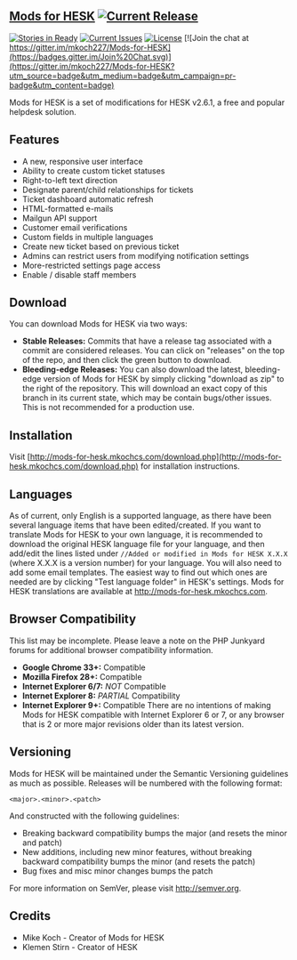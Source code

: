## [Mods for HESK](http://mods-for-hesk.mkochcs.com) [![Current Release](https://img.shields.io/github/release/mkoch227/Mods-for-HESK.svg)](https://www.github.com/mkoch227/Mods-for-HESK/releases)
[![Stories in Ready](https://badge.waffle.io/mkoch227/Mods-For-Hesk.png?label=waffle:ready&title=Ready)](https://waffle.io/mkoch227/Mods-For-Hesk)
[![Current Issues](https://img.shields.io/github/issues-raw/mkoch227/Mods-for-HESK.svg)](https://www.github.com/mkoch227/Mods-for-HESK/issues)
[![License](https://img.shields.io/badge/license-CC--A--SA-blue.svg)](https://github.com/mkoch227/Mods-for-HESK/blob/master/LICENSE)
[![Join the chat at https://gitter.im/mkoch227/Mods-for-HESK](https://badges.gitter.im/Join%20Chat.svg)](https://gitter.im/mkoch227/Mods-for-HESK?utm_source=badge&utm_medium=badge&utm_campaign=pr-badge&utm_content=badge)

Mods for HESK is a set of modifications for HESK v2.6.1, a free and popular helpdesk solution.

## Features
 - A new, responsive user interface
 - Ability to create custom ticket statuses
 - Right-to-left text direction
 - Designate parent/child relationships for tickets
 - Ticket dashboard automatic refresh
 - HTML-formatted e-mails
 - Mailgun API support
 - Customer email verifications
 - Custom fields in multiple languages
 - Create new ticket based on previous ticket
 - Admins can restrict users from modifying notification settings
 - More-restricted settings page access
 - Enable / disable staff members

## Download
You can download Mods for HESK via two ways:
 - **Stable Releases:** Commits that have a release tag associated with a commit are considered releases.  You can click on "releases" on the top of the repo, and then click the green button to download.
 - **Bleeding-edge Releases:** You can also download the latest, bleeding-edge version of Mods for HESK by simply clicking "download as zip" to the right of the repository.  This will download an exact copy of this branch in its current state, which may be contain bugs/other issues.  This is not recommended for a production use.

## Installation
Visit [http://mods-for-hesk.mkochcs.com/download.php](http://mods-for-hesk.mkochcs.com/download.php) for installation instructions.

## Languages
As of current, only English is a supported language, as there have been several language items that have been edited/created.
  If you want to translate Mods for HESK to your own language, it is recommended to download the original HESK language
  file for your language, and then add/edit the lines listed under `//Added or modified in Mods for HESK X.X.X`
  (where X.X.X is a version number) for your language. You will also need to add some email templates. The easiest way
  to find out which ones are needed are by clicking "Test language folder" in HESK's settings.
Mods for HESK translations are available at http://mods-for-hesk.mkochcs.com.

## Browser Compatibility
This list may be incomplete. Please leave a note on the PHP Junkyard forums for additional browser compatibility information.
 - **Google Chrome 33+:** Compatible
 - **Mozilla Firefox 28+:** Compatible
 - **Internet Explorer 6/7:** *NOT* Compatible
 - **Internet Explorer 8:** *PARTIAL* Compatibility
 - **Internet Explorer 9+:** Compatible
There are no intentions of making Mods for HESK compatible with Internet Explorer 6 or 7, or any browser that is 2 or more major revisions older than its latest version.

## Versioning
Mods for HESK will be maintained under the Semantic Versioning guidelines as much as possible. Releases will be numbered with the following format:

`<major>.<minor>.<patch>`

And constructed with the following guidelines:
 - Breaking backward compatibility bumps the major (and resets the minor and patch)
 - New additions, including new minor features, without breaking backward compatibility bumps the minor (and resets the patch)
 - Bug fixes and misc minor changes bumps the patch

For more information on SemVer, please visit http://semver.org.

## Credits
 - Mike Koch - Creator of Mods for HESK
 - Klemen Stirn - Creator of HESK
